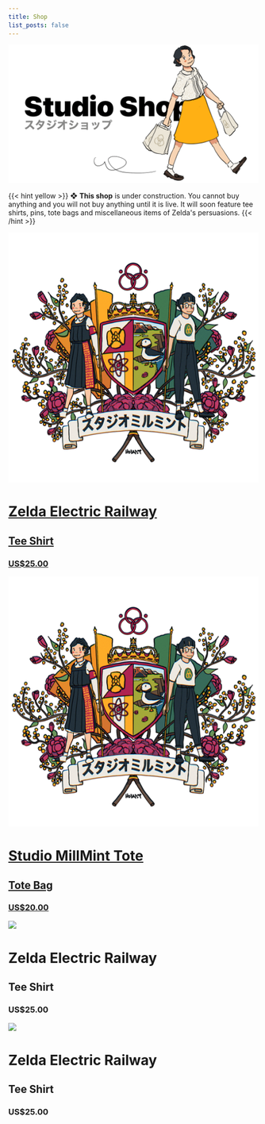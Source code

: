 ```yaml
---
title: Shop
list_posts: false
---
```

<div class="shop-title">
  <img stye="pointer-events: none; cursor: default;" src="/images/mastheads/shop/shop.png">
</div>

{{< hint yellow >}}
❖ **This shop** is under construction. You cannot buy anything and you will not buy anything until it is live. It will soon feature tee shirts, pins, tote bags and miscellaneous items of Zelda's persuasions.
{{< /hint >}}

<div class="shop-grid">
  <a class="item" href="/shop/item/railway-shirt">
    <div class="card">
      <div class="card-img">
        <img src="/images/mastheads/studiomillmint.png">
      </div>
      <h1>Zelda Electric Railway</h1>
      <h2>Tee Shirt</h2>
      <h3>US$25.00</h3>
    </div>
  </a>

  <a class="item" href="/shop/item/railway-shirt">
    <div class="card">
      <div class="card-img">
        <img src="/images/mastheads/studiomillmint.png">
      </div>
      <h1>Studio MillMint Tote</h1>
      <h2>Tote Bag</h2>
      <h3>US$20.00</h3>
    </div>
  </a>

  <div class="item">
    <div class="card">
      <div class="card-img">
        <img src="/images/mastheads/placeholder.png">
      </div>
      <h1>Zelda Electric Railway</h1>
      <h2>Tee Shirt</h2>
      <h3>US$25.00</h3>
    </div>
  </div>
  <div class="item">
    <div class="card">
      <div class="card-img">
        <img src="/images/mastheads/placeholder.png">
      </div>
      <h1>Zelda Electric Railway</h1>
      <h2>Tee Shirt</h2>
      <h3>US$25.00</h3>
    </div>
</div>

<style>
.gt-container {
  display: none;
}
.article-info {
  display: none;
}
</style>

